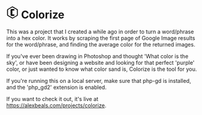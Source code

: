 # ![Logo](https://github.com/dado3212/colorize/raw/master/images/favicons/favicon-32x32.png) Colorize

This was a project that I created a while ago in order to turn a word/phrase into a hex color.  It works by scraping the first page of Google Image results for the word/phrase, and finding the average color for the returned images.

If you've ever been drawing in Photoshop and thought 'What color is the sky', or have been designing a website and looking for that perfect 'purple' color, or just wanted to know what color sand is, Colorize is the tool for you.

If you're running this on a local server, make sure that php-gd is installed, and the 'php_gd2' extension is enabled.

If you want to check it out, it's live at https://alexbeals.com/projects/colorize.
